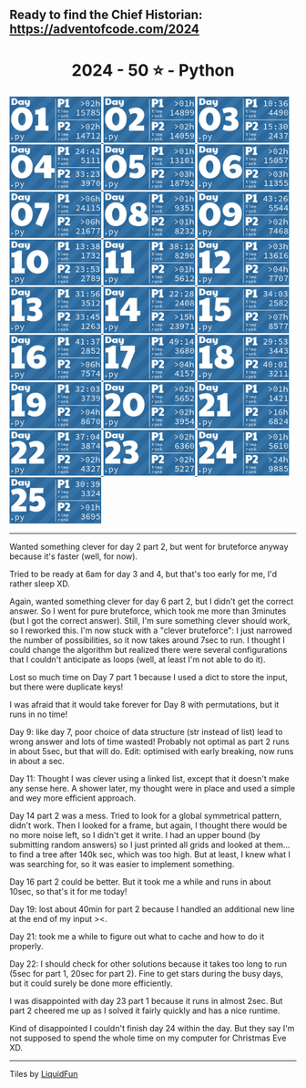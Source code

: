 ## Ready to find the Chief Historian: https://adventofcode.com/2024

<!-- AOC TILES BEGIN -->
<h1 align="center">
  2024 - 50 ⭐ - Python
</h1>
<a href="day_01.py">
  <img src=".aoc_tiles/tiles/2024/01.png" width="161px">
</a>
<a href="day_02.py">
  <img src=".aoc_tiles/tiles/2024/02.png" width="161px">
</a>
<a href="day_03.py">
  <img src=".aoc_tiles/tiles/2024/03.png" width="161px">
</a>
<a href="day_04.py">
  <img src=".aoc_tiles/tiles/2024/04.png" width="161px">
</a>
<a href="day_05.py">
  <img src=".aoc_tiles/tiles/2024/05.png" width="161px">
</a>
<a href="day_06.py">
  <img src=".aoc_tiles/tiles/2024/06.png" width="161px">
</a>
<a href="day_07.py">
  <img src=".aoc_tiles/tiles/2024/07.png" width="161px">
</a>
<a href="day_08.py">
  <img src=".aoc_tiles/tiles/2024/08.png" width="161px">
</a>
<a href="day_09.py">
  <img src=".aoc_tiles/tiles/2024/09.png" width="161px">
</a>
<a href="day_10.py">
  <img src=".aoc_tiles/tiles/2024/10.png" width="161px">
</a>
<a href="day_11.py">
  <img src=".aoc_tiles/tiles/2024/11.png" width="161px">
</a>
<a href="day_12.py">
  <img src=".aoc_tiles/tiles/2024/12.png" width="161px">
</a>
<a href="day_13.py">
  <img src=".aoc_tiles/tiles/2024/13.png" width="161px">
</a>
<a href="day_14.py">
  <img src=".aoc_tiles/tiles/2024/14.png" width="161px">
</a>
<a href="day_15.py">
  <img src=".aoc_tiles/tiles/2024/15.png" width="161px">
</a>
<a href="day_16.py">
  <img src=".aoc_tiles/tiles/2024/16.png" width="161px">
</a>
<a href="day_17.py">
  <img src=".aoc_tiles/tiles/2024/17.png" width="161px">
</a>
<a href="day_18.py">
  <img src=".aoc_tiles/tiles/2024/18.png" width="161px">
</a>
<a href="day_19.py">
  <img src=".aoc_tiles/tiles/2024/19.png" width="161px">
</a>
<a href="day_20.py">
  <img src=".aoc_tiles/tiles/2024/20.png" width="161px">
</a>
<a href="day_21.py">
  <img src=".aoc_tiles/tiles/2024/21.png" width="161px">
</a>
<a href="day_22.py">
  <img src=".aoc_tiles/tiles/2024/22.png" width="161px">
</a>
<a href="day_23.py">
  <img src=".aoc_tiles/tiles/2024/23.png" width="161px">
</a>
<a href="day_24.py">
  <img src=".aoc_tiles/tiles/2024/24.png" width="161px">
</a>
<a href="day_25.py">
  <img src=".aoc_tiles/tiles/2024/25.png" width="161px">
</a>
<!-- AOC TILES END -->

<hr>

Wanted something clever for day 2 part 2, but went for bruteforce anyway because it's faster (well, for now).

Tried to be ready at 6am for day 3 and 4, but that's too early for me, I'd rather sleep XD.

Again, wanted something clever for day 6 part 2, but I didn't get the correct answer. So I went for pure bruteforce, which took me more than 3minutes (but I got the correct answer). Still, I'm sure something clever should work, so I reworked this. I'm now stuck with a "clever bruteforce": I just narrowed the number of possibilities, so it now takes around 7sec to run. I thought I could change the algorithm but realized there were several configurations that I couldn't anticipate as loops (well, at least I'm not able to do it).

Lost so much time on Day 7 part 1 because I used a dict to store the input, but there were duplicate keys!

I was afraid that it would take forever for Day 8 with permutations, but it runs in no time!

Day 9: like day 7, poor choice of data structure (str instead of list) lead to wrong answer and lots of time wasted! Probably not optimal as part 2 runs in about 5sec, but that will do. Edit: optimised with early breaking, now runs in about a sec.

Day 11: Thought I was clever using a linked list, except that it doesn't make any sense here. A shower later, my thought were in place and used a simple and wey more efficient approach.

Day 14 part 2 was a mess. Tried to look for a global symmetrical pattern, didn't work. Then I looked for a frame, but again, I thought there would be no more noise left, so I didn't get it write. I had an upper bound (by submitting random answers) so I just printed all grids and looked at them... to find a tree after 140k sec, which was too high. But at least, I knew what I was searching for, so it was easier to implement something.

Day 16 part 2 could be better. But it took me a while and runs in about 10sec, so that's it for me today!

Day 19: lost about 40min for part 2 because I handled an additional new line at the end of my input ><.

Day 21: took me a while to figure out what to cache and how to do it properly.

Day 22: I should check for other solutions because it takes too long to run (5sec for part 1, 20sec for part 2). Fine to get stars during the busy days, but it could surely be done more efficiently.

I was disappointed with day 23 part 1 because it runs in almost 2sec. But part 2 cheered me up as I solved it fairly quickly and has a nice runtime.

Kind of disappointed I couldn't finish day 24 within the day. But they say I'm not supposed to spend the whole time on my computer for Christmas Eve XD.

<hr>

Tiles by [LiquidFun](https://github.com/LiquidFun/aoc_tiles)
